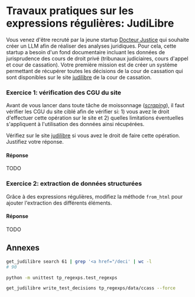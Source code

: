 # Travaux pratiques sur les expressions régulières: JudiLibre

Vous venez d'être recruté par la jeune startup [Docteur Justice](https://fr.wikipedia.org/wiki/Docteur_Justice) qui souhaite créer un LLM afin de réaliser des analyses juridiques.
Pour cela, cette startup a besoin d'un fond documentaire incluant les données de jurisprudence des cours de droit privé (tribunaux judiciaires, cours d'appel et cour de cassation).
Votre première mission est de créer un système permettant de récupérer toutes les décisions de la cour de cassation qui sont disponibles sur le site [judilibre](https://www.courdecassation.fr/acces-rapide-judilibre) de la cour de cassation.

### Exercice 1: vérification des CGU du site

Avant de vous lancer dans toute tâche de moissonnage ([_scraping_](https://fr.wikipedia.org/wiki/Web_scraping)), il faut vérifier les CGU du site ciblé afin de vérifier si: 1) vous avez le droit d'effectuer cette opération sur le site et 2) quelles limitations éventuelles s'appliquent à l'utilisation des données ainsi récupérées.

Vérifiez sur le site [judilibre](https://www.courdecassation.fr/acces-rapide-judilibre) si vous avez le droit de faire cette opération.
Justifiez votre réponse.

#### Réponse

TODO

### Exercice 2: extraction de données structurées

Grâce à des expressions régulières, modifiez la méthode `from_html` pour ajouter l'extraction des différents éléments.

#### Réponse

TODO


## Annexes

```bash
get_judilibre search 61 | grep '<a href="/deci' | wc -l
# 90
```

```bash
python -m unittest tp_regexps.test_regexps
```

```bash
get_judilibre write_test_decisions tp_regexps/data/ccass --force
```